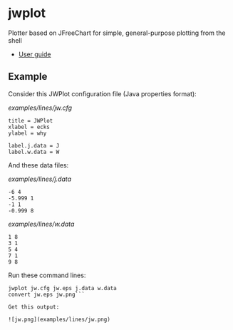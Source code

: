 # jwplot

Plotter based on JFreeChart for simple, general-purpose plotting from
the shell

* [User guide](https://jmwozniak.github.io/jwplot)







## Example

Consider this JWPlot configuration file (Java properties format):

*examples/lines/jw.cfg*
```
title = JWPlot
xlabel = ecks
ylabel = why

label.j.data = J
label.w.data = W
```

And these data files:

*examples/lines/j.data*
```
-6 4
-5.999 1
-1 1
-0.999 8
```

*examples/lines/w.data*
```
1 8
3 1
5 4
7 1
9 8
```

Run these command lines:

```
jwplot jw.cfg jw.eps j.data w.data
convert jw.eps jw.png```

Get this output:

![jw.png](examples/lines/jw.png)

